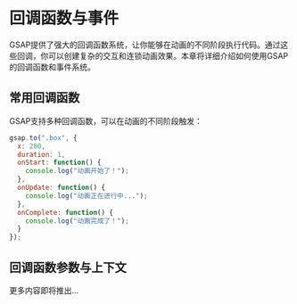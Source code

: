 # 回调函数与事件

GSAP提供了强大的回调函数系统，让你能够在动画的不同阶段执行代码。通过这些回调，你可以创建复杂的交互和连锁动画效果。本章将详细介绍如何使用GSAP的回调函数和事件系统。

## 常用回调函数

GSAP支持多种回调函数，可以在动画的不同阶段触发：

```javascript
gsap.to(".box", {
  x: 200,
  duration: 1,
  onStart: function() {
    console.log("动画开始了！");
  },
  onUpdate: function() {
    console.log("动画正在进行中...");
  },
  onComplete: function() {
    console.log("动画完成了！");
  }
});
```

## 回调函数参数与上下文

更多内容即将推出... 